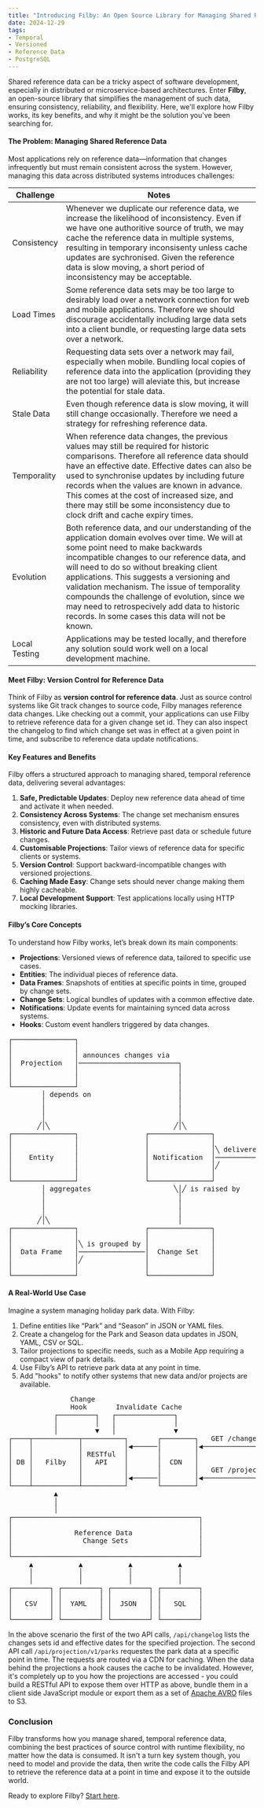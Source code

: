 ```yaml
---
title: "Introducing Filby: An Open Source Library for Managing Shared Reference Data"
date: 2024-12-29
tags:
- Temporal
- Versioned
- Reference Data
- PostgreSQL
---
```

Shared reference data can be a tricky aspect of software development, especially in distributed or microservice-based architectures. Enter **Filby**, an open-source library that simplifies the management of such data, ensuring consistency, reliability, and flexibility. Here, we'll explore how Filby works, its key benefits, and why it might be the solution you've been searching for.

#### The Problem: Managing Shared Reference Data

Most applications rely on reference data—information that changes infrequently but must remain consistent across the system. However, managing this data across distributed systems introduces challenges:

| Challenge     | Notes                                                                                                                                                                                                                                                                                                                                                                                                                                                                          |
| ------------- | ------------------------------------------------------------------------------------------------------------------------------------------------------------------------------------------------------------------------------------------------------------------------------------------------------------------------------------------------------------------------------------------------------------------------------------------------------------------------------ |
| Consistency   | Whenever we duplicate our reference data, we increase the likelihood of inconsistency. Even if we have one authoritive source of truth, we may cache the reference data in multiple systems, resulting in temporary inconsisenty unless cache updates are sychronised. Given the reference data is slow moving, a short period of inconsistency may be acceptable.                                                                                                             |
| Load Times    | Some reference data sets may be too large to desirably load over a network connection for web and mobile applications. Therefore we should discourage accidentally including large data sets into a client bundle, or requesting large data sets over a network.                                                                                                                                                                                                               |
| Reliability   | Requesting data sets over a network may fail, especially when mobile. Bundling local copies of reference data into the application (providing they are not too large) will aleviate this, but increase the potential for stale data.                                                                                                                                                                                                                                           |
| Stale Data    | Even though reference data is slow moving, it will still change occasionally. Therefore we need a strategy for refreshing reference data.                                                                                                                                                                                                                                                                                                                                      |
| Temporality   | When reference data changes, the previous values may still be required for historic comparisons. Therefore all reference data should have an effective date. Effective dates can also be used to synchronise updates by including future records when the values are known in advance. This comes at the cost of increased size, and there may still be some inconsistency due to clock drift and cache expiry times.                                                          |
| Evolution     | Both reference data, and our understanding of the application domain evolves over time. We will at some point need to make backwards incompatible changes to our reference data, and will need to do so without breaking client applications. This suggests a versioning and validation mechanism. The issue of temporality compounds the challenge of evolution, since we may need to retrospecively add data to historic records. In some cases this data will not be known. |
| Local Testing | Applications may be tested locally, and therefore any solution sould work well on a local development machine.                                                                                                                                                                                                                                                                                                                                                                        |

#### Meet Filby: Version Control for Reference Data

Think of Filby as **version control for reference data**. Just as source control systems like Git track changes to source code, Filby manages reference data changes. Like checking out a commit, your applications can use Filby to retrieve reference data for a given change set id. They can also inspect the changelog to find which change set was in effect at a given point in time, and subscribe to reference data update notifications.

#### Key Features and Benefits

Filby offers a structured approach to managing shared, temporal reference data, delivering several advantages:

1. **Safe, Predictable Updates**: Deploy new reference data ahead of time and activate it when needed.
2. **Consistency Across Systems**: The change set mechanism ensures consistency, even with distributed systems.
3. **Historic and Future Data Access**: Retrieve past data or schedule future changes.
4. **Customisable Projections**: Tailor views of reference data for specific clients or systems.
5. **Version Control**: Support backward-incompatible changes with versioned projections.
6. **Caching Made Easy**: Change sets should never change making them highly cacheable.
7. **Local Development Support**: Test applications locally using HTTP mocking libraries.

#### Filby’s Core Concepts

To understand how Filby works, let’s break down its main components:

- **Projections**: Versioned views of reference data, tailored to specific use cases.
- **Entities**: The individual pieces of reference data.
- **Data Frames**: Snapshots of entities at specific points in time, grouped by change sets.
- **Change Sets**: Logical bundles of updates with a common effective date.
- **Notifications**: Update events for maintaining synced data across systems.
- **Hooks**: Custom event handlers triggered by data changes.

<pre>
┌───────────────┐
│               │
│               │ announces changes via
│  Projection   │────────────────────────┐
│               │                        │
│               │                        │
└───────────────┘                        │
        │ depends on                     │
        │                                │
        │                                │
        │                                │
       ╱│╲                              ╱│╲
┌───────────────┐                ┌───────────────┐                 ┌──────────────┐
│               │                │               │                 │              │
│               │                │               │╲ delivered via  │              │
│    Entity     │                │ Notification  │─────────────────│     Hook     │
│               │                │               │╱                │              │
│               │                │               │                 │              │
└───────────────┘                └───────────────┘                 └──────────────┘
        │ aggregates                    ╲│╱ is raised by
        │                                │
        │                                │
        │                                │
       ╱│╲                               │
┌───────────────┐                ┌───────────────┐
│               │                │               │
│               │╲ is grouped by │               │
│  Data Frame   │────────────────│  Change Set   │
│               │╱               │               │
│               │                │               │
└───────────────┘                └───────────────┘
</pre>

#### A Real-World Use Case

Imagine a system managing holiday park data. With Filby:

1. Define entities like “Park” and “Season” in JSON or YAML files.
2. Create a changelog for the Park and Season data updates in JSON, YAML, CSV or SQL.
3. Tailor projections to specific needs, such as a Mobile App requiring a compact view of park details.
4. Use Filby’s API to retrieve park data at any point in time.
5. Add "hooks" to notify other systems that new data and/or projects are available.

<pre>
               Change
               Hook       Invalidate Cache
           ┌─────────┐   ┌──────────────┐
           │         │   │              │
           │         ▼   │              ▼
┌────┬───────────┬──────────┐       ┌────────┐   GET /changelog/parks/v1        ┌──────────┐
│    │           │          │◀──────│        │◀─────────────────────────────────│          │
│    │           │ RESTful  │       │        │                                  │  Mobile  │
│ DB │   Filby   │   API    │       │  CDN   │                                  │   App    │
│    │           │          │       │        │   GET /projection/parks/v1?id=29 │          │
│    │           │          │◀──────│        │◀─────────────────────────────────│          │
└────┴───────────┴──────────┘       └────────┘                                  └──────────┘
           ▲
           │
           │
┌─────────────────────────────────────────────┐
│                                             │
│               Reference Data                │
│                 Change Sets                 │
│                                             │
└─────────────────────────────────────────────┘
     ▲           ▲           ▲           ▲
     │           │           │           │
     │           │           │           │
┌─────────┐ ┌─────────┐ ┌─────────┐ ┌─────────┐
│         │ │         │ │         │ │         │
│   CSV   │ │  YAML   │ │  JSON   │ │   SQL   │
│         │ │         │ │         │ │         │
└─────────┘ └─────────┘ └─────────┘ └─────────┘
</pre>
In the above scenario the first of the two API calls, `/api/changelog` lists the changes sets id and effective dates for the specified projection. The second API call `/api/projection/v1/parks` requestes the park data at a specific point in time. The requests are routed via a CDN for caching. When the data behind the projections a hook causes the cache to be invalidated.
However, it's completely up to you how the projections are accessed - you could build a RESTful API to expose them over HTTP as above, bundle them in a client side JavaScript module or export them as a set of [Apache AVRO](https://avro.apache.org/) files to S3.

### Conclusion

Filby transforms how you manage shared, temporal reference data, combining the best practices of source control with runtime flexibility, no matter how the data is consumed. It isn't a turn key system though, you need to model and provide the data, then write the code calls the Filby API to retrieve the reference data at a point in time and expose it to the outside world.

Ready to explore Filby? [Start here](https://github.com/acuminous/filby).
